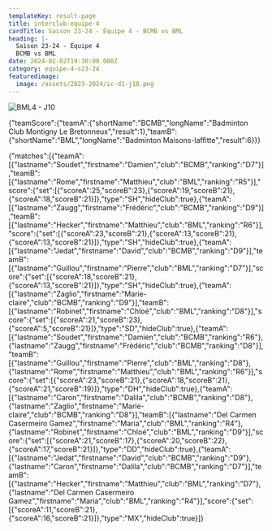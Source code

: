```yaml
---
templateKey: result-page
title: interclub-equipe-4
cardTitle: Saison 23-24 - Équipe 4 - BCMB vs BML 
heading: |-
  Saison 23-24 - Équipe 4
  BCMB vs BML
date: 2024-02-02T19:30:00.000Z
category: equipe-4-s23-24
featuredimage:
  image: /assets/2023-2024/ic-d1-j10.png
---
```

![](/assets/2023-2024/ic-d1-j10.png "BML4 - J10")

<teamscoreboard>{"teamScore":{"teamA":{"shortName":"BCMB","longName":"Badminton Club Montigny Le Bretonneux","result":1},"teamB":{"shortName":"BML","longName":"Badminton Maisons-laffitte","result":6}}}</teamscoreboard>

<scoreboard>{"matches":[{"teamA":[{"lastname":"Soudet","firstname":"Damien","club":"BCMB","ranking":"D7"}],"teamB":[{"lastname":"Rome","firstname":"Matthieu","club":"BML","ranking":"R5"}],"score":{"set":[{"scoreA":25,"scoreB":23},{"scoreA":19,"scoreB":21},{"scoreA":18,"scoreB":21}]},"type":"SH","hideClub":true},{"teamA":[{"lastname":"Zaugg","firstname":"Frédéric","club":"BCMB","ranking":"D9"}],"teamB":[{"lastname":"Hecker","firstname":"Matthieu","club":"BML","ranking":"R6"}],"score":{"set":[{"scoreA":23,"scoreB":21},{"scoreA":13,"scoreB":21},{"scoreA":13,"scoreB":21}]},"type":"SH","hideClub":true},{"teamA":[{"lastname":"Jedat","firstname":"David","club":"BCMB","ranking":"D9"}],"teamB":[{"lastname":"Guillou","firstname":"Pierre","club":"BML","ranking":"D7"}],"score":{"set":[{"scoreA":18,"scoreB":21},{"scoreA":13,"scoreB":21}]},"type":"SH","hideClub":true},{"teamA":[{"lastname":"Zaglio","firstname":"Marie-claire","club":"BCMB","ranking":"D9"}],"teamB":[{"lastname":"Robinet","firstname":"Chloé","club":"BML","ranking":"D8"}],"score":{"set":[{"scoreA":21,"scoreB":23},{"scoreA":5,"scoreB":21}]},"type":"SD","hideClub":true},{"teamA":[{"lastname":"Soudet","firstname":"Damien","club":"BCMB","ranking":"R6"},{"lastname":"Zaugg","firstname":"Frédéric","club":"BCMB","ranking":"D8"}],"teamB":[{"lastname":"Guillou","firstname":"Pierre","club":"BML","ranking":"D8"},{"lastname":"Rome","firstname":"Matthieu","club":"BML","ranking":"R6"}],"score":{"set":[{"scoreA":23,"scoreB":21},{"scoreA":18,"scoreB":21},{"scoreA":21,"scoreB":19}]},"type":"DH","hideClub":true},{"teamA":[{"lastname":"Caron","firstname":"Dalila","club":"BCMB","ranking":"D8"},{"lastname":"Zaglio","firstname":"Marie-claire","club":"BCMB","ranking":"D8"}],"teamB":[{"lastname":"Del Carmen Casermeiro Gamez","firstname":"Maria","club":"BML","ranking":"R4"},{"lastname":"Robinet","firstname":"Chloé","club":"BML","ranking":"D9"}],"score":{"set":[{"scoreA":21,"scoreB":17},{"scoreA":20,"scoreB":22},{"scoreA":17,"scoreB":21}]},"type":"DD","hideClub":true},{"teamA":[{"lastname":"Jedat","firstname":"David","club":"BCMB","ranking":"D9"},{"lastname":"Caron","firstname":"Dalila","club":"BCMB","ranking":"D7"}],"teamB":[{"lastname":"Hecker","firstname":"Matthieu","club":"BML","ranking":"D7"},{"lastname":"Del Carmen Casermeiro Gamez","firstname":"Maria","club":"BML","ranking":"R4"}],"score":{"set":[{"scoreA":11,"scoreB":21},{"scoreA":16,"scoreB":21}]},"type":"MX","hideClub":true}]}</scoreboard>